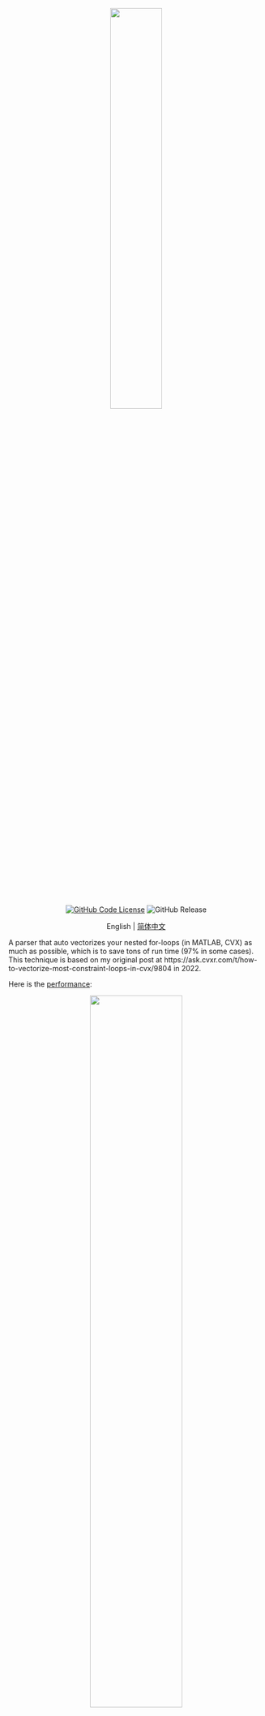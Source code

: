 <p align="center">
    <img src="images/logo.PNG" width="45%" >
</p>
<div align="center">
    
[![GitHub Code License](https://img.shields.io/github/license/jackfsuia/Vecparser)](LICENSE)
![GitHub Release](https://img.shields.io/github/v/release/jackfsuia/Vecparser?display_name=release)

English | [简体中文](README_zh.md)
</div>
<!-- # Vecparser -->
A parser that auto vectorizes your nested for-loops (in MATLAB, CVX) as much as possible, which is to save tons of run time (97% in some cases). This technique is based on my original post at https://ask.cvxr.com/t/how-to-vectorize-most-constraint-loops-in-cvx/9804 in 2022.

Here is the [performance](#performance):

<p align="center"><img src="images/loop.png" width="60%" ></p>

## Table of Contents

- [Table of Contents](#table-of-contents)
- [Quick Start](#quick-start)
- [Example](#example)
  - [a Matlab example](#a-matlab-example)
  - [a CVX example](#a-cvx-example)
- [Performance](#performance)
- [Notice](#notice)
- [Future Work](#future-work)
- [License](#license)
- [Citation](#citation)
- [Acknowledgement](#acknowledgement)
## Quick Start
Run
```bash
git clone https://github.com/jackfsuia/Vecparser.git && cd Vecparser
```
Then install the requirements, run
```bash
pip install sly
```
To vectorize your for-loops from Matlab and CVX, write your loop (please first read the [Notice](#Notice)) to the [loop_eiditor.m](loop_eiditor.m), then run
```bash
python vecparser.py
```
That's all! The results will be printed in [loop_eiditor.m](loop_editor.m) too, please refresh it.

## Example
### a Matlab example
To vectorize the Matlab loops, copy the loops you want to vectorize to [loop_eiditor.m](loop_editor.m), like this one:
```matlab
% loop_eiditor.m
for n1=1:N1
    for n2=1:N2
        x(n1,n2)= -(y(n1)+z(n2))*m(n2,n1);
        if n1>n2*2
            for n3=1:N3
                for n4=1:N4
                    if n1~=n2*n3 && n3>n4^3
                        q(n4,n3,n2,n1)= -h(n2,n3,n1)+((n(n1,n3)+w(n4))*t(n2,n3,n1))^2;
                    end
                    u(n1,n2,n3,n4)= (p(n1,n3)+a(n4))*b(n2,n3,n1);
                end
            end
        end
    end
end
```
then run 
```bash
python vecparser.py
```
The result will be appended to [loop_eiditor.m](loop_eiditor.m) as
```matlab
% loop_eiditor.m
for n1=1:N1
    for n2=1:N2
        x(n1,n2)= -(y(n1)+z(n2))*m(n2,n1);
        if n1>n2*2
            for n3=1:N3
                for n4=1:N4
                    if n1~=n2*n3 && n3>n4^3
                        q(n4,n3,n2,n1)= -h(n2,n3,n1)+((n(n1,n3)+w(n4))*t(n2,n3,n1))^2;
                    end
                    u(n1,n2,n3,n4)= (p(n1,n3)+a(n4))*b(n2,n3,n1);
                end
            end
        end
    end
end

%-------------------------vectorized by Vecparser as-----------------------

x=-(repmat(y,1,N2)+permute(repmat(z,1,N1),[2,1])).*permute(m,[2,1]);

cached_condition_for_this=((repmat((1:N1)',1,N2)>permute(repmat((1:N2)'.*2,1,N1),[2,1])));

cached_condition_for_this=(repmat((repmat((1:N1)',1,N2)>permute(repmat((1:N2)'.*2,1,N1),[2,1])),1,1,N3,N4)&permute((permute(repmat(repmat((1:N1)',1,N3,N2)~=permute(repmat(permute(repmat((1:N2)',1,N3),[2,1]).*repmat((1:N3)',1,N2),1,1,N1),[3,1,2]),1,1,1,N4),[1,4,3,2])&permute(repmat(repmat((1:N3)',1,N4)>permute(repmat((1:N4)'.^3,1,N3),[2,1]),1,1,N1,N2),[3,2,4,1])),[1,3,4,2]));

q=permute(permute(permute((cached_condition_for_this),[1,4,2,3]).*(permute(repmat(-h,1,1,1,N4),[3,4,1,2])+(permute(repmat((repmat(n,1,1,N4)+permute(repmat(w,1,N1,N3),[2,3,1])),1,1,1,N2),[1,3,4,2]).*permute(repmat(t,1,1,1,N4),[3,4,1,2])).^2),[1,3,4,2])+permute(permute((1-permute((cached_condition_for_this),[1,3,4,2])),[1,3,4,2]).*permute(q,[4,1,3,2]),[1,3,4,2]),[4,3,2,1]);

cached_condition_for_this=((repmat((1:N1)',1,N2)>permute(repmat((1:N2)'.*2,1,N1),[2,1])));

u=permute(permute(repmat((cached_condition_for_this),1,1,N3,N4).*permute((permute(repmat((repmat(p,1,1,N4)+permute(repmat(a,1,N1,N3),[2,3,1])),1,1,1,N2),[1,3,4,2]).*permute(repmat(b,1,1,1,N4),[3,4,1,2])),[1,3,4,2]),[1,4,2,3])+permute((1-permute((cached_condition_for_this),[1,3,4,2])),[1,3,4,2]).*permute(u,[1,4,2,3]),[1,3,4,2]);

%-----Please clear this file each time before you write a new loop on------
```
Now copy the results to your matlab to replace the loops, and try them out.

### a CVX example
It goes the same ways as Matlab, except all terms will be automatically moved to right side of inqualities for efficiency. So what you get will be like:
```matlab
for n1=1:N1
    for n2=1:N2
        for n3=1:N3
            if n1~=n2*n3 && n3>n2^3
                x(n1) >= y(n2) + z(n2, n3);
            end
        end
    end
end

%-------------------------vectorized by Vecparser as-----------------------

cached_condition_for_this=((repmat((1:N1)',1,N3,N2)~=permute(repmat(permute(repmat((1:N2)',1,N3),[2,1]).*repmat((1:N3)',1,N2),1,1,N1),[3,1,2])&permute(repmat(repmat((1:N3)',1,N2)>permute(repmat((1:N2)'.^3,1,N3),[2,1]),1,1,N1),[3,1,2])));

0>=(repmat(-(x),1,N3,N2)+permute(repmat((permute(repmat(y,1,N3),[2,1])+permute(z,[2,1])),1,1,N1),[3,1,2])).*(cached_condition_for_this);

%-----Please clear this file each time before you write a new loop on------
```



## Performance
I ran this performance test on my old computer: Intel(R) Xeon(R) CPU E5-2660 v2 @ 2.20GHz, RAM 16G. Here is what I got:
![performance](images/loop.png)

It was observed that **when the loop of iterations is too big, vectorization of it might cause my computer to crash due to memory shortage,** therefore it ran slower than traditional loops in those extreme cases. It will be meaningful to see the trade off provided limited RAM, and how it'll perform when GPU come into play.

## Notice
Now it supports nested 'if' and non-if blocks anywhere in loop, but **don't support 'else'**, so please change it to 'if' instead. Support all the native element-wise operators: +, -, *, /, and so on. Natively support self-defined vectorized dimension-invariant functions. Support CVX style convex inequality like '>=','<=','=='. **It might have bugs, for being a experimental project.**

## Future Work
- Support reduce operators like `sum`, `norm`, `*`(matrix multiplication).
- Explore its use on other languages (e.g., python)
  
## License

Vecparser is licensed under the Apache 2.0 License found in the [LICENSE](LICENSE) file in the root directory of this repository.

## Citation

If this work is helpful, please kindly cite as:

```bibtex
@article{Vecparser,
  title={Vecparser: a parser that vectorizes your nested for-loops (in MATLAB, CVX) as much as possible.}, 
  author={Yannan Luo},
  year={2024},
  url={https://github.com/jackfsuia/Vecparser}
}
```
## Acknowledgement

This repo uses the matlablexer from [pymatlabparser](https://github.com/jol-jol/pymatlabparser). This repo's [pymatlabparser](pymatlabparser) folder is entirely copied from there with nearly zero modifiacations. Thanks for their wonderful works.
